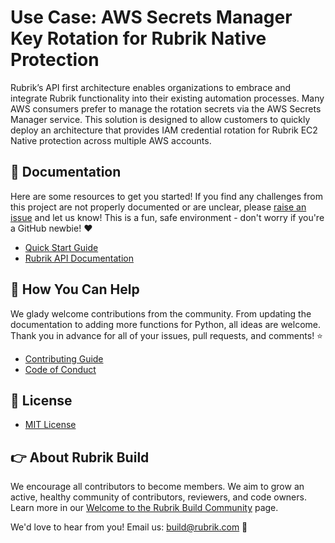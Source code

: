 # Use Case: AWS Secrets Manager Key Rotation for Rubrik Native Protection 

Rubrik’s API first architecture enables organizations to embrace and integrate Rubrik functionality into their existing automation processes. Many AWS consumers prefer to manage the rotation secrets via the AWS Secrets Manager service. This solution is designed to allow customers to quickly deploy an architecture that provides IAM credential rotation for Rubrik EC2 Native protection across multiple AWS accounts.

## :blue_book: Documentation

Here are some resources to get you started! If you find any challenges from this project are not properly documented or are unclear, please [raise an issue](https://github.com/rubrikinc/use-case-aws-native-secrets-rotation/issues/new/choose) and let us know! This is a fun, safe environment - don't worry if you're a GitHub newbie! :heart:

* [Quick Start Guide](docs/quick-start.md)
* [Rubrik API Documentation](https://github.com/rubrikinc/api-documentation)

## :muscle: How You Can Help

We glady welcome contributions from the community. From updating the documentation to adding more functions for Python, all ideas are welcome. Thank you in advance for all of your issues, pull requests, and comments! :star:

* [Contributing Guide](CONTRIBUTING.md)
* [Code of Conduct](CODE_OF_CONDUCT.md)

## :pushpin: License

* [MIT License](LICENSE)

## :point_right: About Rubrik Build

We encourage all contributors to become members. We aim to grow an active, healthy community of contributors, reviewers, and code owners. Learn more in our [Welcome to the Rubrik Build Community](https://github.com/rubrikinc/welcome-to-rubrik-build) page.

We'd love to hear from you! Email us: build@rubrik.com :love_letter:
